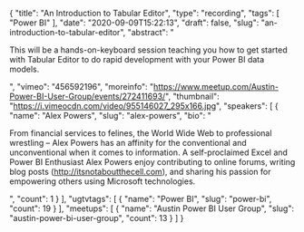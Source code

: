 {
  "title": "An Introduction to Tabular Editor",
  "type": "recording",
  "tags": [
    "Power BI"
  ],
  "date": "2020-09-09T15:22:13",
  "draft": false,
  "slug": "an-introduction-to-tabular-editor",
  "abstract": "<p>This will be a hands-on-keyboard session teaching you how to get started with Tabular Editor to do rapid development with your Power BI data models.</p>",
  "vimeo": "456592196",
  "moreinfo": "https://www.meetup.com/Austin-Power-BI-User-Group/events/272411693/",
  "thumbnail": "https://i.vimeocdn.com/video/955146027_295x166.jpg",
  "speakers": [
    {
      "name": "Alex Powers",
      "slug": "alex-powers",
      "bio": "<p>From financial services to felines, the World Wide Web to professional wrestling – Alex Powers has an affinity for the conventional and unconventional when it comes to information. A self-proclaimed Excel and Power BI Enthusiast Alex Powers enjoy contributing to online forums, writing blog posts (http://itsnotaboutthecell.com), and sharing his passion for empowering others using Microsoft technologies.</p>",
      "count": 1
    }
  ],
  "ugtvtags": [
    {
      "name": "Power BI",
      "slug": "power-bi",
      "count": 19
    }
  ],
  "meetups": [
    {
      "name": "Austin Power BI User Group",
      "slug": "austin-power-bi-user-group",
      "count": 13
    }
  ]
}